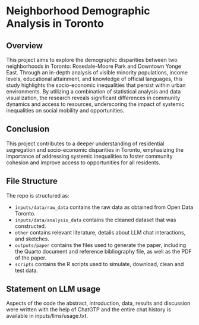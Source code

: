 # Neighborhood Demographic Analysis in Toronto

## Overview

This project aims to explore the demographic disparities between two neighborhoods in Toronto: Rosedale-Moore Park and Downtown Yonge East. Through an in-depth analysis of visible minority populations, income levels, educational attainment, and knowledge of official languages, this study highlights the socio-economic inequalities that persist within urban environments. By utilizing a combination of statistical analysis and data visualization, the research reveals significant differences in community dynamics and access to resources, underscoring the impact of systemic inequalities on social mobility and opportunities.

## Conclusion
This project contributes to a deeper understanding of residential segregation and socio-economic disparities in Toronto, emphasizing the importance of addressing systemic inequalities to foster community cohesion and improve access to opportunities for all residents.


## File Structure

The repo is structured as:

-   `inputs/data/raw_data` contains the raw data as obtained from Open Data Toronto.
-   `inputs/data/analysis_data` contains the cleaned dataset that was constructed.
-   `other` contains relevant literature, details about LLM chat interactions, and sketches.
-   `outputs/paper` contains the files used to generate the paper, including the Quarto document and reference bibliography file, as well as the PDF of the paper. 
-   `scripts` contains the R scripts used to simulate, download, clean and test data.


## Statement on LLM usage

Aspects of the code the abstract, introduction, data, results and discussion were written with the help of ChatGTP and the entire chat history is available in inputs/llms/usage.txt.

